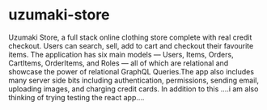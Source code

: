 # uzumaki-store
Uzumaki Store, a full stack online clothing store complete with real credit checkout. Users can search, sell, add to cart and checkout their favourite items.
The application has six main models — Users, Items, Orders, CartItems, OrderItems, and Roles — all of which are relational and showcase the power of relational GraphQL Queries.The app also includes many server side bits including authentication, permissions, sending email, uploading images, and charging credit cards.
In addition to this ....i am also thinking of trying testing the react app....
